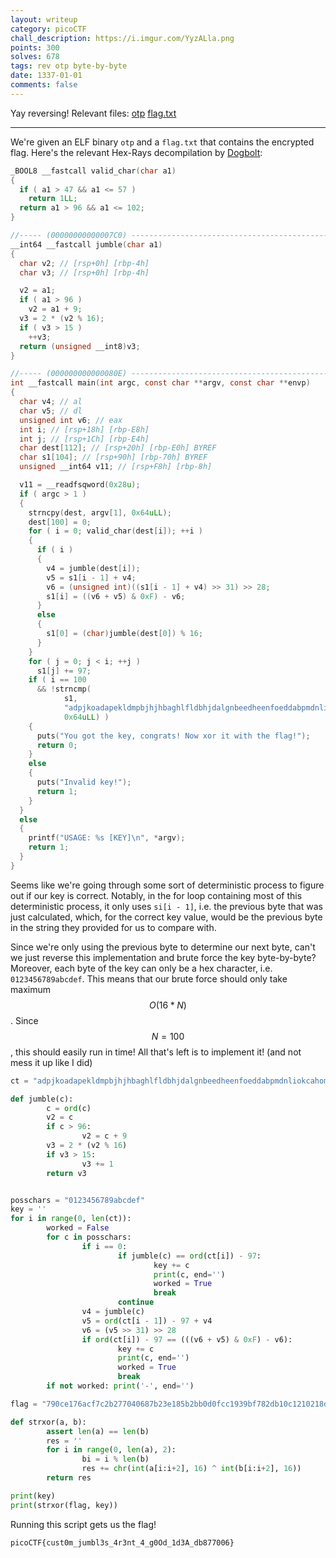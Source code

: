 ```yaml
---
layout: writeup
category: picoCTF
chall_description: https://i.imgur.com/YyzALla.png
points: 300
solves: 678
tags: rev otp byte-by-byte
date: 1337-01-01
comments: false
---
```


Yay reversing! Relevant files: [otp](https://github.com/Nightxade/ctf-writeups/tree/master/assets/CTFs/picoCTF/otp) [flag.txt](https://github.com/Nightxade/ctf-writeups/tree/master/assets/CTFs/picoCTF/otp-flag.txt)  

---
<script
  src="https://cdn.mathjax.org/mathjax/latest/MathJax.js?config=TeX-AMS-MML_HTMLorMML"
  type="text/javascript">
</script>

We're given an ELF binary `otp` and a `flag.txt` that contains the encrypted flag. Here's the relevant Hex-Rays decompilation by [Dogbolt](https://dogbolt.org/):  

```c
_BOOL8 __fastcall valid_char(char a1)
{
  if ( a1 > 47 && a1 <= 57 )
    return 1LL;
  return a1 > 96 && a1 <= 102;
}

//----- (00000000000007C0) ----------------------------------------------------
__int64 __fastcall jumble(char a1)
{
  char v2; // [rsp+0h] [rbp-4h]
  char v3; // [rsp+0h] [rbp-4h]

  v2 = a1;
  if ( a1 > 96 )
    v2 = a1 + 9;
  v3 = 2 * (v2 % 16);
  if ( v3 > 15 )
    ++v3;
  return (unsigned __int8)v3;
}

//----- (000000000000080E) ----------------------------------------------------
int __fastcall main(int argc, const char **argv, const char **envp)
{
  char v4; // al
  char v5; // dl
  unsigned int v6; // eax
  int i; // [rsp+18h] [rbp-E8h]
  int j; // [rsp+1Ch] [rbp-E4h]
  char dest[112]; // [rsp+20h] [rbp-E0h] BYREF
  char s1[104]; // [rsp+90h] [rbp-70h] BYREF
  unsigned __int64 v11; // [rsp+F8h] [rbp-8h]

  v11 = __readfsqword(0x28u);
  if ( argc > 1 )
  {
    strncpy(dest, argv[1], 0x64uLL);
    dest[100] = 0;
    for ( i = 0; valid_char(dest[i]); ++i )
    {
      if ( i )
      {
        v4 = jumble(dest[i]);
        v5 = s1[i - 1] + v4;
        v6 = (unsigned int)((s1[i - 1] + v4) >> 31) >> 28;
        s1[i] = ((v6 + v5) & 0xF) - v6;
      }
      else
      {
        s1[0] = (char)jumble(dest[0]) % 16;
      }
    }
    for ( j = 0; j < i; ++j )
      s1[j] += 97;
    if ( i == 100
      && !strncmp(
            s1,
            "adpjkoadapekldmpbjhjhbaghlfldbhjdalgnbeedheenfoeddabpmdnliokcahomdphbcleipfgibjdcgmjcmadaomiakpdjcni",
            0x64uLL) )
    {
      puts("You got the key, congrats! Now xor it with the flag!");
      return 0;
    }
    else
    {
      puts("Invalid key!");
      return 1;
    }
  }
  else
  {
    printf("USAGE: %s [KEY]\n", *argv);
    return 1;
  }
}
```

Seems like we're going through some sort of deterministic process to figure out if our key is correct. Notably, in the for loop containing most of this deterministic process, it only uses `si[i - 1]`, i.e. the previous byte that was just calculated, which, for the correct key value, would be the previous byte in the string they provided for us to compare with.  

Since we're only using the previous byte to determine our next byte, can't we just reverse this implementation and brute force the key byte-by-byte? Moreover, each byte of the key can only be a hex character, i.e. `0123456789abcdef`. This means that our brute force should only take maximum $$O(16 * N)$$. Since $$N=100$$, this should easily run in time! All that's left is to implement it! (and not mess it up like I did)  

```py
ct = "adpjkoadapekldmpbjhjhbaghlfldbhjdalgnbeedheenfoeddabpmdnliokcahomdphbcleipfgibjdcgmjcmadaomiakpdjcni"

def jumble(c):
        c = ord(c)
        v2 = c
        if c > 96:
                v2 = c + 9
        v3 = 2 * (v2 % 16)
        if v3 > 15:
                v3 += 1
        return v3


posschars = "0123456789abcdef"
key = ''
for i in range(0, len(ct)):
        worked = False
        for c in posschars:
                if i == 0:
                        if jumble(c) == ord(ct[i]) - 97:
                                key += c
                                print(c, end='')
                                worked = True
                                break
                        continue
                v4 = jumble(c)
                v5 = ord(ct[i - 1]) - 97 + v4
                v6 = (v5 >> 31) >> 28
                if ord(ct[i]) - 97 == (((v6 + v5) & 0xF) - v6):
                        key += c
                        print(c, end='')
                        worked = True
                        break
        if not worked: print('-', end='')

flag = "790ce176acf7c2b277040687b23e185b2bb0d0fcc1939bf782db10c1210218dc4b2b3c931a5c2f04ad5aa711d04175920aa0"

def strxor(a, b):
        assert len(a) == len(b)
        res = ''
        for i in range(0, len(a), 2):
                bi = i % len(b)
                res += chr(int(a[i:i+2], 16) ^ int(b[i:i+2], 16))
        return res

print(key)
print(strxor(flag, key))
```

Running this script gets us the flag!  

    picoCTF{cust0m_jumbl3s_4r3nt_4_g0Od_1d3A_db877006}